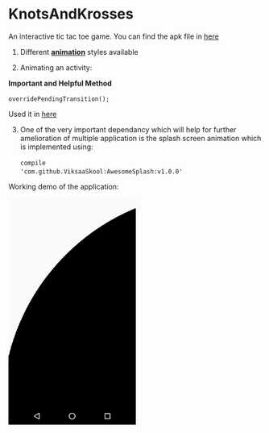 # KnotsAndKrosses
An interactive tic tac toe game.
You can find the apk file in [here](Apk/)

1. Different [**animation**](https://www.journaldev.com/9481/android-animation-example) styles available

2. Animating an activity:

**Important and Helpful Method**

    overridePendingTransition();
Used it in [here](app/src/main/java/com/example/mandys/knotsandkross/MainGame.java)

3. One of the very important dependancy which will help for further amelioration of multiple application is the splash screen animation which is implemented using:

    <code>compile 'com.github.ViksaaSkool:AwesomeSplash:v1.0.0'</code>

Working demo of the application:

![demo](Screenshots/app_working.gif)


